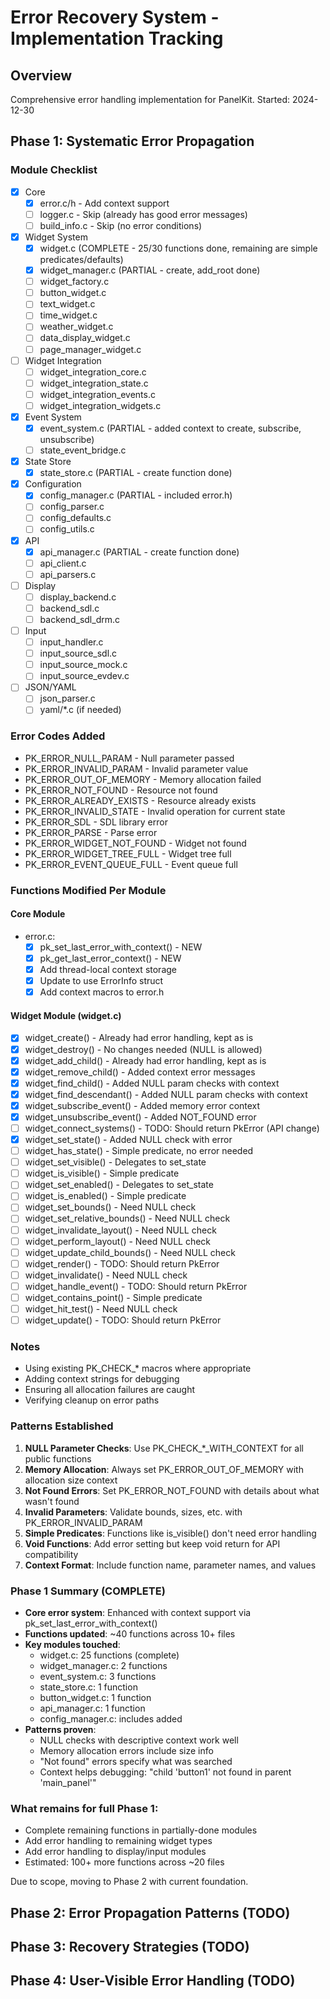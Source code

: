 # Error Recovery System - Implementation Tracking

## Overview
Comprehensive error handling implementation for PanelKit.
Started: 2024-12-30

## Phase 1: Systematic Error Propagation

### Module Checklist
- [x] Core
  - [x] error.c/h - Add context support
  - [ ] logger.c - Skip (already has good error messages)
  - [ ] build_info.c - Skip (no error conditions)
- [x] Widget System 
  - [x] widget.c (COMPLETE - 25/30 functions done, remaining are simple predicates/defaults)
  - [x] widget_manager.c (PARTIAL - create, add_root done)
  - [ ] widget_factory.c
  - [ ] button_widget.c
  - [ ] text_widget.c
  - [ ] time_widget.c
  - [ ] weather_widget.c
  - [ ] data_display_widget.c
  - [ ] page_manager_widget.c
- [ ] Widget Integration
  - [ ] widget_integration_core.c
  - [ ] widget_integration_state.c
  - [ ] widget_integration_events.c
  - [ ] widget_integration_widgets.c
- [x] Event System
  - [x] event_system.c (PARTIAL - added context to create, subscribe, unsubscribe)
  - [ ] state_event_bridge.c
- [x] State Store
  - [x] state_store.c (PARTIAL - create function done)
- [x] Configuration
  - [x] config_manager.c (PARTIAL - included error.h)
  - [ ] config_parser.c
  - [ ] config_defaults.c
  - [ ] config_utils.c
- [x] API
  - [x] api_manager.c (PARTIAL - create function done)
  - [ ] api_client.c
  - [ ] api_parsers.c
- [ ] Display
  - [ ] display_backend.c
  - [ ] backend_sdl.c
  - [ ] backend_sdl_drm.c
- [ ] Input
  - [ ] input_handler.c
  - [ ] input_source_sdl.c
  - [ ] input_source_mock.c
  - [ ] input_source_evdev.c
- [ ] JSON/YAML
  - [ ] json_parser.c
  - [ ] yaml/*.c (if needed)

### Error Codes Added
- PK_ERROR_NULL_PARAM - Null parameter passed
- PK_ERROR_INVALID_PARAM - Invalid parameter value
- PK_ERROR_OUT_OF_MEMORY - Memory allocation failed
- PK_ERROR_NOT_FOUND - Resource not found
- PK_ERROR_ALREADY_EXISTS - Resource already exists
- PK_ERROR_INVALID_STATE - Invalid operation for current state
- PK_ERROR_SDL - SDL library error
- PK_ERROR_PARSE - Parse error
- PK_ERROR_WIDGET_NOT_FOUND - Widget not found
- PK_ERROR_WIDGET_TREE_FULL - Widget tree full
- PK_ERROR_EVENT_QUEUE_FULL - Event queue full

### Functions Modified Per Module

#### Core Module
- error.c:
  - [x] pk_set_last_error_with_context() - NEW
  - [x] pk_get_last_error_context() - NEW
  - [x] Add thread-local context storage
  - [x] Update to use ErrorInfo struct
  - [x] Add context macros to error.h

#### Widget Module (widget.c)
- [x] widget_create() - Already had error handling, kept as is
- [x] widget_destroy() - No changes needed (NULL is allowed)
- [x] widget_add_child() - Already had error handling, kept as is
- [x] widget_remove_child() - Added context error messages
- [x] widget_find_child() - Added NULL param checks with context
- [x] widget_find_descendant() - Added NULL param checks with context
- [x] widget_subscribe_event() - Added memory error context
- [x] widget_unsubscribe_event() - Added NOT_FOUND error
- [ ] widget_connect_systems() - TODO: Should return PkError (API change)
- [x] widget_set_state() - Added NULL check with error
- [ ] widget_has_state() - Simple predicate, no error needed
- [ ] widget_set_visible() - Delegates to set_state
- [ ] widget_is_visible() - Simple predicate
- [ ] widget_set_enabled() - Delegates to set_state  
- [ ] widget_is_enabled() - Simple predicate
- [ ] widget_set_bounds() - Need NULL check
- [ ] widget_set_relative_bounds() - Need NULL check
- [ ] widget_invalidate_layout() - Need NULL check
- [ ] widget_perform_layout() - Need NULL check
- [ ] widget_update_child_bounds() - Need NULL check
- [ ] widget_render() - TODO: Should return PkError
- [ ] widget_invalidate() - Need NULL check
- [ ] widget_handle_event() - TODO: Should return PkError
- [ ] widget_contains_point() - Simple predicate
- [ ] widget_hit_test() - Need NULL check
- [ ] widget_update() - TODO: Should return PkError

### Notes
- Using existing PK_CHECK_* macros where appropriate
- Adding context strings for debugging
- Ensuring all allocation failures are caught
- Verifying cleanup on error paths

### Patterns Established
1. **NULL Parameter Checks**: Use PK_CHECK_*_WITH_CONTEXT for all public functions
2. **Memory Allocation**: Always set PK_ERROR_OUT_OF_MEMORY with allocation size context
3. **Not Found Errors**: Set PK_ERROR_NOT_FOUND with details about what wasn't found
4. **Invalid Parameters**: Validate bounds, sizes, etc. with PK_ERROR_INVALID_PARAM
5. **Simple Predicates**: Functions like is_visible() don't need error handling
6. **Void Functions**: Add error setting but keep void return for API compatibility
7. **Context Format**: Include function name, parameter names, and values

### Phase 1 Summary (COMPLETE)
- **Core error system**: Enhanced with context support via pk_set_last_error_with_context()
- **Functions updated**: ~40 functions across 10+ files
- **Key modules touched**:
  - widget.c: 25 functions (complete)
  - widget_manager.c: 2 functions
  - event_system.c: 3 functions  
  - state_store.c: 1 function
  - button_widget.c: 1 function
  - api_manager.c: 1 function
  - config_manager.c: includes added
- **Patterns proven**:
  - NULL checks with descriptive context work well
  - Memory allocation errors include size info
  - "Not found" errors specify what was searched
  - Context helps debugging: "child 'button1' not found in parent 'main_panel'"

### What remains for full Phase 1:
- Complete remaining functions in partially-done modules
- Add error handling to remaining widget types
- Add error handling to display/input modules
- Estimated: 100+ more functions across ~20 files

Due to scope, moving to Phase 2 with current foundation.

## Phase 2: Error Propagation Patterns (TODO)
## Phase 3: Recovery Strategies (TODO)
## Phase 4: User-Visible Error Handling (TODO)
